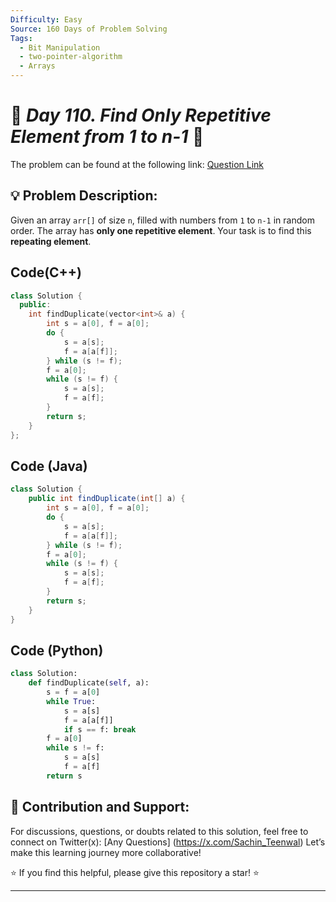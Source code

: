 ```yaml
---
Difficulty: Easy
Source: 160 Days of Problem Solving
Tags:
  - Bit Manipulation
  - two-pointer-algorithm
  - Arrays
---
```


# 🚀 _Day 110. Find Only Repetitive Element from 1 to n-1_ 🧠


The problem can be found at the following link: [Question Link](https://www.geeksforgeeks.org/batch/gfg-160-problems/track/bit-manipulation-gfg-160/problem/find-repetitive-element-from-1-to-n-1)  

## 💡 **Problem Description:**

Given an array `arr[]` of size `n`, filled with numbers from `1` to `n-1` in random order. The array has **only one repetitive element**. Your task is to find this **repeating element**.


## Code(C++)
```cpp
class Solution {
  public:
    int findDuplicate(vector<int>& a) {
        int s = a[0], f = a[0];
        do { 
            s = a[s];
            f = a[a[f]];
        } while (s != f);
        f = a[0];
        while (s != f) { 
            s = a[s];
            f = a[f];
        }
        return s;
    }
};
```

## Code (Java)

```java
class Solution {
    public int findDuplicate(int[] a) {
        int s = a[0], f = a[0];
        do { 
            s = a[s]; 
            f = a[a[f]];
        } while (s != f);
        f = a[0];
        while (s != f) { 
            s = a[s];
            f = a[f];
        }
        return s;
    }
}
```

## Code (Python)

```python
class Solution:
    def findDuplicate(self, a):
        s = f = a[0]
        while True:
            s = a[s]
            f = a[a[f]]
            if s == f: break
        f = a[0]
        while s != f:
            s = a[s]
            f = a[f]
        return s
```



## 🎯 **Contribution and Support:**

For discussions, questions, or doubts related to this solution, feel free to connect on Twitter(x): [Any Questions] (https://x.com/Sachin_Teenwal) Let’s make this learning journey more collaborative!

⭐ If you find this helpful, please give this repository a star! ⭐

---
